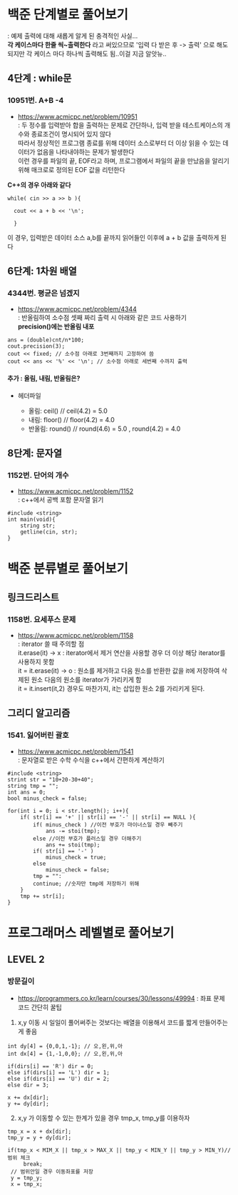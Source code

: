 
# 백준 단계별로 풀어보기
: 예제 출력에 대해 새롭게 알게 된 충격적인 사실...  
**각 케이스마다 한줄 씩~출력한다** 라고 써있으므로 '입력 다 받은 후 -> 출력' 으로 해도 되지만 각 케이스 마다 하나씩 출력해도 됨..이걸 지금 알앗뉴..

## 4단계 : while문 

### 10951번. A+B -4
- <https://www.acmicpc.net/problem/10951>  
: 두 정수를 입력받아 합을 출력하는 문제로 간단하나, 입력 받을 테스트케이스의 개수와 종료조건이 명시되어 있지 않다  
따라서 정상적인 프로그램 종료를 위해 데이터 소스로부터 더 이상 읽을 수 있는 데이터가 없음을 나타내야하는 문제가 발생한다  
이런 경우를 파일의 끝, EOF라고 하며, 프로그램에서 파일의 끝을 만났음을 알리기 위해 매크로로 정의된 EOF 값을 리턴한다 

**C++의 경우 아래와 같다** 

```
while( cin >> a >> b ){

  cout << a + b << '\n';
  
  }
```
이 경우, 입력받은 데이터 소스 a,b를 끝까지 읽어들인 이후에 a + b 값을 출력하게 된다

## 6단계: 1차원 배열

### 4344번. 평균은 넘겠지
- <https://www.acmicpc.net/problem/4344>  
: 반올림하여 소수점 셋째 짜리 출력 시 아래와 같은 코드 사용하기  
**precision()에는 반올림 내포**
```
ans = (double)cnt/n*100;
cout.precision(3);
cout << fixed; // 소수점 아래로 3번째까지 고정하여 씀
cout << ans << '%' << '\n'; // 소수점 아래로 세번째 수까지 출력
```
#### 추가 : 올림, 내림, 반올림은?  
- 헤더파일 <cmath>
  - 올림: ceil() // ceil(4.2) = 5.0
  - 내림: floor() // floor(4.2) = 4.0
  - 반올림: round() // round(4.6) = 5.0 , round(4.2) = 4.0
  

## 8단계: 문자열

### 1152번. 단어의 개수
- <https://www.acmicpc.net/problem/1152>  
: c++에서 공백 포함 문자열 읽기
```
#include <string>
int main(void){
    string str;
    getline(cin, str);
}
```

# 백준 분류별로 풀어보기

## 링크드리스트
### 1158번. 요세푸스 문제
- <https://www.acmicpc.net/problem/1158>  
: iterator 쓸 때 주의할 점  
it.erase(it) -> x : iterator에서 제거 연산을 사용할 경우 더 이상 해당 iterator를 사용하지 못함  
it = it.erase(it) -> o : 원소를 제거하고 다음 원소를 반환한 값을 it에 저장하여 삭제된 원소 다음의 원소를 iterator가 가리키게 함  
it = it.insert(it,2) 경우도 마찬가지, it는 삽입한 원소 2를 가리키게 된다. 

## 그리디 알고리즘
### 1541. 잃어버린 괄호
- <https://www.acmicpc.net/problem/1541>    
: 문자열로 받은 수학 수식을 c++에서 간편하게 계산하기 
```
#include <string>
strint str = "10+20-30+40";
string tmp = "";
int ans = 0;
bool minus_check = false;

for(int i = 0; i < str.length(); i++){
    if( str[i] == '+' || str[i] == '-' || str[i] == NULL ){
        if( minus_check ) //이전 부호가 마이너스일 경우 빼주기
            ans -= stoi(tmp);
        else //이전 부호가 플러스일 경우 더해주기
            ans += stoi(tmp);
        if( str[i] == '-' )
            minus_check = true;
        else
            minus_check = false;
        tmp = "":
        continue; //숫자만 tmp에 저장하기 위해
    }
    tmp += str[i];
}
```

# 프로그래머스 레벨별로 풀어보기
## LEVEL 2
### 방문길이
- <https://programmers.co.kr/learn/courses/30/lessons/49994>
: 좌표 문제 코드 간단히 꿀팁
1. x,y 이동 시 일일이 풀어써주는 것보다는 배열을 이용해서 코드를 짧게 만들어주는게 좋음 
```
int dy[4] = {0,0,1,-1}; // 오,왼,위,아
int dx[4] = {1,-1,0,0}; // 오,왼,위,아

if(dirs[i] == 'R') dir = 0;
else if(dirs[i] == 'L') dir = 1;
else if(dirs[i] == 'U') dir = 2;
else dir = 3;
        
x += dx[dir];
y += dy[dir];
```
2. x,y 가 이동할 수 있는 한계가 있을 경우 tmp_x, tmp_y를 이용하자
```
tmp_x = x + dx[dir];
tmp_y = y + dy[dir];

if(tmp_x < MIM_X || tmp_x > MAX_X || tmp_y < MIN_Y || tmp_y > MIN_Y)// 범위 체크
     break;
 // 범위안일 경우 이동좌표를 저장
 y = tmp_y;
 x = tmp_x;

```
